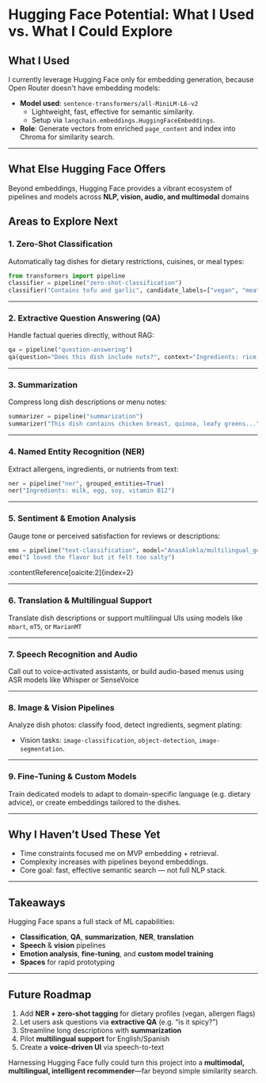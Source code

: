 # Hugging Face Potential: What I Used vs. What I Could Explore

## What I Used

I currently leverage Hugging Face only for embedding generation, because Open Router doesn't have embedding models:

- **Model used**: `sentence-transformers/all-MiniLM-L6-v2`
  - Lightweight, fast, effective for semantic similarity.
  - Setup via `langchain.embeddings.HuggingFaceEmbeddings`.
- **Role**: Generate vectors from enriched `page_content` and index into Chroma for similarity search.

---

## What Else Hugging Face Offers

Beyond embeddings, Hugging Face provides a vibrant ecosystem of pipelines and models across **NLP, vision, audio, and multimodal** domains 


## Areas to Explore Next

### 1. **Zero‑Shot Classification**
Automatically tag dishes for dietary restrictions, cuisines, or meal types:

```python
from transformers import pipeline
classifier = pipeline("zero-shot-classification")
classifier("Contains tofu and garlic", candidate_labels=["vegan", "meat", "gluten-free"])
```

---

### 2. **Extractive Question Answering (QA)**
Handle factual queries directly, without RAG:

```python
qa = pipeline("question-answering")
qa(question="Does this dish include nuts?", context="Ingredients: rice, almonds, salt")
```

---

### 3. **Summarization**
Compress long dish descriptions or menu notes:

```python
summarizer = pipeline("summarization")
summarizer("This dish contains chicken breast, quinoa, leafy greens...")
```

---

### 4. **Named Entity Recognition (NER)**
Extract allergens, ingredients, or nutrients from text:

```python
ner = pipeline("ner", grouped_entities=True)
ner("Ingredients: milk, egg, soy, vitamin B12")
```

---

### 5. **Sentiment & Emotion Analysis**
Gauge tone or perceived satisfaction for reviews or descriptions:

```python
emo = pipeline("text-classification", model="AnasAlokla/multilingual_go_emotions_V1.1")
emo("I loved the flavor but it felt too salty")
```

:contentReference[oaicite:2]{index=2}

---

### 6. **Translation & Multilingual Support**
Translate dish descriptions or support multilingual UIs using models like `mbart`, `mT5`, or `MarianMT` 

---

### 7. **Speech Recognition and Audio**
Call out to voice‑activated assistants, or build audio-based menus using ASR models like Whisper or SenseVoice 

---

### 8. **Image & Vision Pipelines**
Analyze dish photos: classify food, detect ingredients, segment plating:

- Vision tasks: `image-classification`, `object-detection`, `image-segmentation`.

---

### 9. **Fine‑Tuning & Custom Models**
Train dedicated models to adapt to domain-specific language (e.g. dietary advice), or create embeddings tailored to the dishes.

---


## Why I Haven’t Used These Yet

- Time constraints focused me on MVP embedding + retrieval.
- Complexity increases with pipelines beyond embeddings.
- Core goal: fast, effective semantic search — not full NLP stack.

---

## Takeaways

Hugging Face spans a full stack of ML capabilities:

- **Classification**, **QA**, **summarization**, **NER**, **translation**
- **Speech** & **vision** pipelines
- **Emotion analysis**, **fine-tuning**, and **custom model training**
- **Spaces** for rapid prototyping

---

## Future Roadmap

1. Add **NER + zero-shot tagging** for dietary profiles (vegan, allergen flags)
2. Let users ask questions via **extractive QA** (e.g. “is it spicy?”)
3. Streamline long descriptions with **summarization**
4. Pilot **multilingual support** for English/Spanish
5. Create a **voice-driven UI** via speech-to-text

Harnessing Hugging Face fully could turn this project into a **multimodal, multilingual, intelligent recommender**—far beyond simple similarity search.

